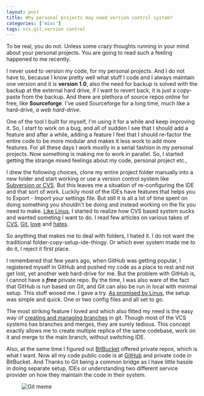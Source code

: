```yaml
---
layout: post
title: Why personal projects may need version control system?
categories: ['misc']
tags: vcs,git,version control
---
```


To be real, you do not. Unless some crazy thoughts running in your mind about your personal projects. You are going to read such a feeling happened to me recently.

I never used to version my code, for my personal projects. And I do not have to, because I know pretty well what stuff I code and I always maintain one version and it is **version 1.0**, also the need for backup is solved with the backup at the external hard drive, if I want to revert back, it is just a copy-paste from the backup. And there are plethora of source repos online for free, like **Sourceforge**. I've used Sourceforge for a long time, much like a hard-drive, *a web hard-drive*. 

One of the tool I built for myself, I'm using it for a while and keep improving it. So, I start to work on a bug, and all of sudden I see that I should add a feature and after a while, adding a feature I feel that I should re-factor the entire code to be more modular and makes it less work to add more features. For all these days I work mostly in a serial fashion in my personal projects.  Now something is making me to work in parallel. So, I started getting the strange mixed feelings about my code, personal project etc.,

I drew the following choices, clone my entire project folder manually into a new folder and start working or use a version control system like [Subversion or CVS](http://betterexplained.com/articles/a-visual-guide-to-version-control/). But this leaves me a situation of re-configuring the IDE and that sort of work. Luckily most of the IDEs have features that helps you to Export - Import your settings file. But still it is all a lot of time spent on doing something you shouldn't be doing and instead working on the fix you need to make. [Like Linus](http://www.youtube.com/watch?v=4XpnKHJAok8), I started to realize how CVS based system sucks and wanted someting I want to do. I read few articles on various takes of [CVS](https://news.ycombinator.com/item?id=1271888), [Git](http://stackoverflow.com/questions/802573/difference-between-git-and-cvs), [love](http://blog.cedarsoft.com/2010/01/top-10-why-subversion-is-better-than-git/) and [hates](http://stackoverflow.com/questions/871/why-is-git-better-than-subversion).

So anything that makes me to deal with folders, I hated it. I do not want the traditional folder-copy-setup-ide-thingy. Or which ever system made me to do it, I reject it first place.

I remembered that few years ago, when GitHub was getting popular, I registered myself in GitHub and pushed my code as a place to rest and not get lost, yet another web hard-drive for me. But the problem with GitHub is, I cannot have a ***free*** private repo. By the time, I was also ware of the fact that GitHub is run based on Git, and Git can also be run in local with minimal setup. This stuff wooed me. I gave a try. [As promised by Linus](http://git-scm.com/book/en/Getting-Started-A-Short-History-of-Git),  the setup was simple and quick. One or two config files and all set to go.

The most striking feature I loved and which also fitted my need is the easy way of [creating and managing branches](http://git-scm.com/book/en/Git-Branching) in git. Though most of the VCS systems has branches and merges, they are surely tedious. This concept exactly allows me to create multiple replica of the same codebase, work on it and merge to the main branch, without switching IDE.

Also, at the same time I figured out [BitBucket](http://www.bitbucket.org) offered private repos, which is what I want. Now all my code public code is at [GitHub](https://github.com/mymindleaks) and private code in BitBucket. And Thanks to Git being a common bridge as I have little hassle in doing separate setup, IDEs or understanding two different service provider on how they maintain the code in their system.

<figure class="image">
<img src="http://i.qkme.me/3u48x0.jpg" alt="Git meme">
</figure>
